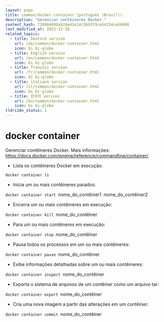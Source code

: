 ```yaml
---
layout: page
title: common/docker-container (português (Brasil))
description: "Gerenciar contêineres Docker."
content_hash: 73990d499a92de41e24c569379ce54234ce56986
last_modified_at: 2023-12-28
related_topics:
  - title: Deutsch version
    url: /de/common/docker-container.html
    icon: bi bi-globe
  - title: English version
    url: /en/common/docker-container.html
    icon: bi bi-globe
  - title: français version
    url: /fr/common/docker-container.html
    icon: bi bi-globe
  - title: italiano version
    url: /it/common/docker-container.html
    icon: bi bi-globe
  - title: 한국어 version
    url: /ko/common/docker-container.html
    icon: bi bi-globe
tldri18n_status: 2
---
```

# docker container

Gerenciar contêineres Docker.
Mais informações: <https://docs.docker.com/engine/reference/commandline/container/>.

- Lista os contêineres Docker em execução:

`docker container ls`

- Inicia um ou mais contêineres parados:

`docker container start `<span class="tldr-var badge badge-pill bg-dark-lm bg-white-dm text-white-lm text-dark-dm font-weight-bold">nome_do_contêiner1</span>` `<span class="tldr-var badge badge-pill bg-dark-lm bg-white-dm text-white-lm text-dark-dm font-weight-bold">nome_do_contêiner2</span>

- Encerra um ou mais contêineres em execução:

`docker container kill `<span class="tldr-var badge badge-pill bg-dark-lm bg-white-dm text-white-lm text-dark-dm font-weight-bold">nome_do_contêiner</span>

- Para um ou mais contêineres em execução:

`docker container stop `<span class="tldr-var badge badge-pill bg-dark-lm bg-white-dm text-white-lm text-dark-dm font-weight-bold">nome_do_contêiner</span>

- Pausa todos os processos em um ou mais contêineres:

`docker container pause `<span class="tldr-var badge badge-pill bg-dark-lm bg-white-dm text-white-lm text-dark-dm font-weight-bold">nome_do_contêiner</span>

- Exibe informações detalhadas sobre um ou mais contêineres:

`docker container inspect `<span class="tldr-var badge badge-pill bg-dark-lm bg-white-dm text-white-lm text-dark-dm font-weight-bold">nome_do_contêiner</span>

- Exporta o sistema de arquivos de um contêiner como um arquivo tar:

`docker container export `<span class="tldr-var badge badge-pill bg-dark-lm bg-white-dm text-white-lm text-dark-dm font-weight-bold">nome_do_contêiner</span>

- Cria uma nova imagem a partir das alterações em um contêiner:

`docker container commit `<span class="tldr-var badge badge-pill bg-dark-lm bg-white-dm text-white-lm text-dark-dm font-weight-bold">nome_do_contêiner</span>
